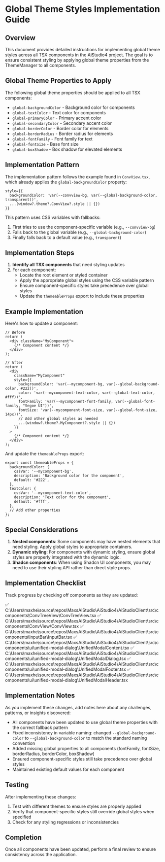 ﻿# Global Theme Styles Implementation Guide

## Overview

This document provides detailed instructions for implementing global theme styles across all TSX components in the AiStudio4 project. The goal is to ensure consistent styling by applying global theme properties from the ThemeManager to all components.

## Global Theme Properties to Apply

The following global theme properties should be applied to all TSX components:

- `global-backgroundColor` - Background color for components
- `global-textColor` - Text color for components
- `global-primaryColor` - Primary accent color
- `global-secondaryColor` - Secondary accent color
- `global-borderColor` - Border color for elements
- `global-borderRadius` - Border radius for elements
- `global-fontFamily` - Font family for text
- `global-fontSize` - Base font size
- `global-boxShadow` - Box shadow for elevated elements

## Implementation Pattern

The implementation pattern follows the example found in `ConvView.tsx`, which already applies the `global-backgroundColor` property:

```tsx
style={{
  backgroundColor: 'var(--convview-bg, var(--global-background-color, transparent))',
  ...(window?.theme?.ConvView?.style || {})
}}
```

This pattern uses CSS variables with fallbacks:
1. First tries to use the component-specific variable (e.g., `--convview-bg`)
2. Falls back to the global variable (e.g., `--global-background-color`)
3. Finally falls back to a default value (e.g., `transparent`)

## Implementation Steps

1. **Identify all TSX components** that need styling updates
2. For each component:
   - Locate the root element or styled container
   - Apply the appropriate global styles using the CSS variable pattern
   - Ensure component-specific styles take precedence over global styles
   - Update the `themeableProps` export to include these properties

## Example Implementation

Here's how to update a component:

```tsx
// Before
return (
  <div className="MyComponent">
    {/* Component content */}
  </div>
);

// After
return (
  <div 
    className="MyComponent"
    style={{
      backgroundColor: 'var(--mycomponent-bg, var(--global-background-color, #222))',
      color: 'var(--mycomponent-text-color, var(--global-text-color, #fff))',
      fontFamily: 'var(--mycomponent-font-family, var(--global-font-family, "Segoe UI"))',
      fontSize: 'var(--mycomponent-font-size, var(--global-font-size, 14px))',
      // Add other global styles as needed
      ...(window?.theme?.MyComponent?.style || {})
    }}
  >
    {/* Component content */}
  </div>
);
```

And update the `themeableProps` export:

```tsx
export const themeableProps = {
  backgroundColor: {
    cssVar: '--mycomponent-bg',
    description: 'Background color for the component',
    default: '#222',
  },
  textColor: {
    cssVar: '--mycomponent-text-color',
    description: 'Text color for the component',
    default: '#fff',
  },
  // Add other properties
};
```

## Special Considerations

1. **Nested components**: Some components may have nested elements that need styling. Apply global styles to appropriate containers.
2. **Dynamic styling**: For components with dynamic styling, ensure global styles are properly integrated with the dynamic logic.
3. **Shadcn components**: When using Shadcn UI components, you may need to use their styling API rather than direct style props.

## Implementation Checklist

Track progress by checking off components as they are updated:

✅ C:\Users\maxhe\source\repos\MaxsAiStudio\AiStudio4\AiStudioClient\src\components\ConvTreeView\ConvTreeView.tsx
✅ C:\Users\maxhe\source\repos\MaxsAiStudio\AiStudio4\AiStudioClient\src\components\ConvView\ConvView.tsx
✅ C:\Users\maxhe\source\repos\MaxsAiStudio\AiStudio4\AiStudioClient\src\components\InputBar\InputBar.tsx
✅ C:\Users\maxhe\source\repos\MaxsAiStudio\AiStudio4\AiStudioClient\src\components\ui\unified-modal-dialog\UnifiedModalContent.tsx
✅ C:\Users\maxhe\source\repos\MaxsAiStudio\AiStudio4\AiStudioClient\src\components\ui\unified-modal-dialog\UnifiedModalDialog.tsx
✅ C:\Users\maxhe\source\repos\MaxsAiStudio\AiStudio4\AiStudioClient\src\components\ui\unified-modal-dialog\UnifiedModalFooter.tsx
✅ C:\Users\maxhe\source\repos\MaxsAiStudio\AiStudio4\AiStudioClient\src\components\ui\unified-modal-dialog\UnifiedModalHeader.tsx

## Implementation Notes

As you implement these changes, add notes here about any challenges, patterns, or insights discovered:

- All components have been updated to use global theme properties with the correct fallback pattern
- Fixed inconsistency in variable naming: changed `--global-background-color` to `--global-background-color` to match the standard naming convention
- Added missing global properties to all components (fontFamily, fontSize, borderRadius, borderColor, boxShadow)
- Ensured component-specific styles still take precedence over global styles
- Maintained existing default values for each component

## Testing

After implementing these changes:

1. Test with different themes to ensure styles are properly applied
2. Verify that component-specific styles still override global styles when specified
3. Check for any styling regressions or inconsistencies

## Completion

Once all components have been updated, perform a final review to ensure consistency across the application.